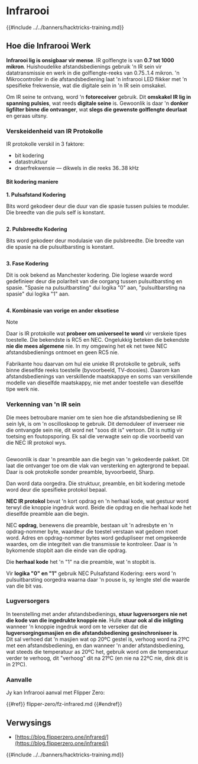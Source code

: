 # Infrarooi

{{#include ../../banners/hacktricks-training.md}}

## Hoe die Infrarooi Werk <a href="#how-the-infrared-port-works" id="how-the-infrared-port-works"></a>

**Infrarooi lig is onsigbaar vir mense**. IR golflengte is van **0.7 tot 1000 mikron**. Huishoudelike afstandsbedienings gebruik 'n IR sein vir datatransmissie en werk in die golflengte-reeks van 0.75..1.4 mikron. 'n Mikrocontroller in die afstandsbediening laat 'n infrarooi LED flikker met 'n spesifieke frekwensie, wat die digitale sein in 'n IR sein omskakel.

Om IR seine te ontvang, word 'n **fotoreceiver** gebruik. Dit **omskakel IR lig in spanning pulsies**, wat reeds **digitale seine** is. Gewoonlik is daar 'n **donker ligfilter binne die ontvanger**, wat **slegs die gewenste golflengte deurlaat** en geraas uitsny.

### Verskeidenheid van IR Protokolle <a href="#variety-of-ir-protocols" id="variety-of-ir-protocols"></a>

IR protokolle verskil in 3 faktore:

- bit kodering
- datastruktuur
- draerfrekwensie — dikwels in die reeks 36..38 kHz

#### Bit kodering maniere <a href="#bit-encoding-ways" id="bit-encoding-ways"></a>

**1. Pulsafstand Kodering**

Bits word gekodeer deur die duur van die spasie tussen pulsies te moduler. Die breedte van die puls self is konstant.

<figure><img src="../../images/image (295).png" alt=""><figcaption></figcaption></figure>

**2. Pulsbreedte Kodering**

Bits word gekodeer deur modulasie van die pulsbreedte. Die breedte van die spasie na die pulsuitbarsting is konstant.

<figure><img src="../../images/image (282).png" alt=""><figcaption></figcaption></figure>

**3. Fase Kodering**

Dit is ook bekend as Manchester kodering. Die logiese waarde word gedefinieer deur die polariteit van die oorgang tussen pulsuitbarsting en spasie. "Spasie na pulsuitbarsting" dui logika "0" aan, "pulsuitbarsting na spasie" dui logika "1" aan.

<figure><img src="../../images/image (634).png" alt=""><figcaption></figcaption></figure>

**4. Kombinasie van vorige en ander eksotiese**

> [!NOTE]
> Daar is IR protokolle wat **probeer om universeel te word** vir verskeie tipes toestelle. Die bekendste is RC5 en NEC. Ongelukkig beteken die bekendste **nie die mees algemene** nie. In my omgewing het ek net twee NEC afstandsbedienings ontmoet en geen RC5 nie.
>
> Fabrikante hou daarvan om hul eie unieke IR protokolle te gebruik, selfs binne dieselfde reeks toestelle (byvoorbeeld, TV-doosies). Daarom kan afstandsbedienings van verskillende maatskappye en soms van verskillende modelle van dieselfde maatskappy, nie met ander toestelle van dieselfde tipe werk nie.

### Verkenning van 'n IR sein

Die mees betroubare manier om te sien hoe die afstandsbediening se IR sein lyk, is om 'n oscilloskoop te gebruik. Dit demoduleer of inverseer nie die ontvangde sein nie, dit word net "soos dit is" vertoon. Dit is nuttig vir toetsing en foutopsporing. Ek sal die verwagte sein op die voorbeeld van die NEC IR protokol wys.

<figure><img src="../../images/image (235).png" alt=""><figcaption></figcaption></figure>

Gewoonlik is daar 'n preamble aan die begin van 'n gekodeerde pakket. Dit laat die ontvanger toe om die vlak van versterking en agtergrond te bepaal. Daar is ook protokolle sonder preamble, byvoorbeeld, Sharp.

Dan word data oorgedra. Die struktuur, preamble, en bit kodering metode word deur die spesifieke protokol bepaal.

**NEC IR protokol** bevat 'n kort opdrag en 'n herhaal kode, wat gestuur word terwyl die knoppie ingedruk word. Beide die opdrag en die herhaal kode het dieselfde preamble aan die begin.

NEC **opdrag**, benewens die preamble, bestaan uit 'n adresbyte en 'n opdrag-nommer byte, waardeur die toestel verstaan wat gedoen moet word. Adres en opdrag-nommer bytes word gedupliseer met omgekeerde waardes, om die integriteit van die transmissie te kontroleer. Daar is 'n bykomende stopbit aan die einde van die opdrag.

Die **herhaal kode** het 'n "1" na die preamble, wat 'n stopbit is.

Vir **logika "0" en "1"** gebruik NEC Pulsafstand Kodering: eers word 'n pulsuitbarsting oorgedra waarna daar 'n pouse is, sy lengte stel die waarde van die bit vas.

### Lugversorgers

In teenstelling met ander afstandsbedienings, **stuur lugversorgers nie net die kode van die ingedrukte knoppie nie**. Hulle **stuur ook al die inligting** wanneer 'n knoppie ingedruk word om te verseker dat die **lugversorgingsmasjien en die afstandsbediening gesinchroniseer is**.\
Dit sal verhoed dat 'n masjien wat op 20ºC gestel is, verhoog word na 21ºC met een afstandsbediening, en dan wanneer 'n ander afstandsbediening, wat steeds die temperatuur as 20ºC het, gebruik word om die temperatuur verder te verhoog, dit "verhoog" dit na 21ºC (en nie na 22ºC nie, dink dit is in 21ºC).

### Aanvalle

Jy kan Infrarooi aanval met Flipper Zero:

{{#ref}}
flipper-zero/fz-infrared.md
{{#endref}}

## Verwysings

- [https://blog.flipperzero.one/infrared/](https://blog.flipperzero.one/infrared/)

{{#include ../../banners/hacktricks-training.md}}
